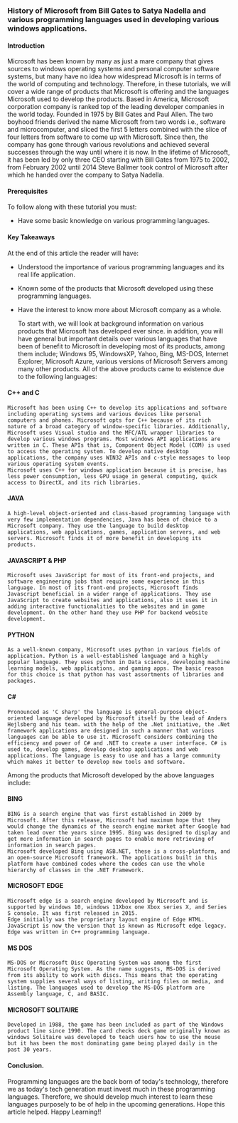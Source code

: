 ### History of Microsoft from Bill Gates to Satya Nadella and various programming languages used in developing various windows applications.
#### Introduction
Microsoft has been known by many as just a mare company that gives sources to windows operating systems and personal computer software systems, but many have no idea how widespread Microsoft is in terms of the world of computing and technology. Therefore, in these tutorials, we will cover a wide range of products that Microsoft is offering and the languages Microsoft used to develop the products.
Based in America, Microsoft corporation company is ranked top of the leading developer companies in the world today. Founded in 1975 by Bill Gates and Paul Allen. The two boyhood friends derived the name Microsoft from two words i.e., software and microcomputer, and sliced the first 5 letters combined with the slice of four letters from software to come up with Microsoft.  Since then, the company has gone through various revolutions and achieved several successes through the way until where it is now. In the lifetime of Microsoft, it has been led by only three CEO starting with Bill Gates from 1975 to 2002, from February 2002 until 2014 Steve Ballmer took control of Microsoft after which he handed over the company to Satya Nadella.

#### Prerequisites
To follow along with these tutorial you must:

- Have some basic knowledge on various programming languages.


#### Key Takeaways
At the end of this article the reader will have:
- Understood the importance of various programming languages and its real life application.
- Known some of the products that Microsoft developed using these programming languages.
- Have the interest to know more about Microsoft company as a whole.

    To start with, we will look at background information on various products that Microsoft has developed ever since. in addition, you will have general but important details over various languages that have been of benefit to Microsoft in developing most of its products, among them include; Windows 95, WindowsXP, Yahoo, Bing, MS-DOS, Internet Explorer, Microsoft Azure, various versions of Microsoft Servers among many other products. All of the above products came to existence due to the following languages:
#### C++ and C
    Microsoft has been using C++ to develop its applications and software including operating systems and various devices like personal computers and phones. Microsoft opts for C++ because of its rich nature of a broad category of window-specific libraries. Additionally, Microsoft uses Visual studio and the MFC/ATL wrapper libraries to develop various windows programs. Most windows API applications are written in C. These APIs that is, Component Object Model (COM) is used to access the operating system. To develop native desktop applications, the company uses WIN32 APIs and c-style messages to loop various operating system events.
    Microsoft uses C++ for windows application because it is precise, has less power consumption, less GPU usage in general computing, quick access to DirectX, and its rich libraries.
#### JAVA
    A high-level object-oriented and class-based programming language with very few implementation dependencies, Java has been of choice to a Microsoft company. They use the language to build desktop applications, web applications, games, application servers, and web servers. Microsoft finds it of more benefit in developing its products.
#### JAVASCRIPT & PHP
    Microsoft uses JavaScript for most of its front-end projects, and software engineering jobs that require some experience in this language. In most of its front-end projects, Microsoft finds Javascript beneficial in a wider range of applications. They use JavaScript to create websites and applications, also it uses it in adding interactive functionalities to the websites and in game development. On the other hand they use PHP for backend website development.

#### PYTHON
    As a well-known company, Microsoft uses python in various fields of application. Python is a well-established language and a highly popular language. They uses python in Data science, developing machine learning models, web applications, and gaming apps. The basic reason for this choice is that python has vast assortments of libraries and packages.
#### C#
    Pronounced as 'C sharp' the language is general-purpose object-oriented language developed by Microsoft itself by the lead of Anders Hejlsberg and his team. with the help of the .Net initiative, the .Net framework applications are designed in such a manner that various languages can be able to use it. Microsoft considers combining the efficiency and power of C# and .NET to create a user interface. C# is used to, develop games, develop desktop applications and web applications. The language is easy to use and has a large community which makes it better to develop new tools and software.

Among the products that Microsoft developed by the above languages include:
#### BING
    BING is a search engine that was first established in 2009 by Microsoft. After this release, Microsoft had maximum hope that they would change the dynamics of the search engine market after Google had taken lead over the years since 1995. Bing was designed to display and get more information in search pages to enable more retrieving of information in search pages. 
    Microsoft developed Bing using ASB.NET, these is a cross-platform, and an open-source Microsoft framework. The applications built in this platform have combined codes where the codes can use the whole hierarchy of classes in the .NET Framework. 
#### MICROSOFT EDGE
    Microsoft edge is a search engine developed by Microsoft and is supported by windows 10, windows 11Xbox one Xbox series X, and Series S console. It was first released in 2015.
    Edge initially was the proprietary layout engine of Edge HTML. JavaScript is now the version that is known as Microsoft edge legacy. Edge was written in C++ programming language.
#### MS DOS
    MS-DOS or Microsoft Disc Operating System was among the first Microsoft Operating System. As the name suggests, MS-DOS is derived from its ability to work with discs. This means that the operating system supplies several ways of listing, writing files on media, and listing. The languages used to develop the MS-DOS platform are Assembly language, C, and BASIC.
#### MICROSOFT SOLITAIRE
    Developed in 1988, the game has been included as part of the Windows product line since 1990. The card checks deck game originally known as windows Solitaire was developed to teach users how to use the mouse but it has been the most dominating game being played daily in the past 30 years.

#### Conclusion.
Programming languages are the back born of today's technology, therefore we as today's tech generation must invest much in these programming languages. Therefore, we should develop much interest to learn these languages purposely to be of help in the upcoming generations.
Hope this article helped.
Happy Learning!!


